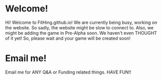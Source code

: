 # Welcome!
Hi!
Welcome to FitHing.github.io! We are currently being busy, working on the website. So sadly, the website might be slow to connect to. Also, we might be adding the game in Pre-Alpha soon. We haven't even THOUGHT of it yet! So, please wait and your game will be created soon!

# Email me!

Email me for ANY Q&A or Funding related things. HAVE FUN!!
